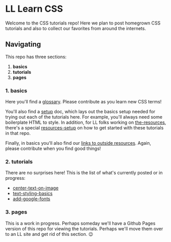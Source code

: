 # LL Learn CSS

Welcome to the CSS tutorials repo! Here we plan to post homegrown CSS tutorials and also to collect our favorites from around the internets.

## Navigating

This repo has three sections:  
1. **basics**
2. **tutorials**
3. **pages**

### 1. basics

Here you'll find a [glossary]('./basics/glossary.md'). Please contribute as you learn new CSS terms!

You'll also find a [setup]('./basics/setup.md') doc, which lays out the basics setup needed for trying out each of the tutorials here. For example, you'll always need some boilerplate HTML to style. In addition, for LL folks working on [the-resources](https://github.com/learninglab-dev/the-resources), there's a special [resources-setup]('./basics/resources-setup.md') on how to get started with these tutorials in that repo.

Finally, in basics you'll also find our [links to outside resources]('./basics/links.md'). Again, please contribute when you find good things!

### 2. tutorials

There are no surprises here! This is the list of what's currently posted or in progress:

- [center-text-on-image]('./tutorials/center-text-on-image/center-text-on-image.md')
- [text-styling-basics]('./tutorials/text-styling-basics/text-styling-basics.md')
- [add-google-fonts]('./tutorials/add-google-fonts/add-google-fonts.md')

### 3. pages

This is a work in progress. Perhaps someday we'll have a Github Pages version of this repo for viewing the tutorials. Perhaps we'll move them over to an LL site and get rid of this section. :wink:
